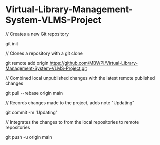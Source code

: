 # Virtual-Library-Management-System-VLMS-Project

// Creates a new Git repository

git init

// Clones a repository with a git clone

git remote add origin https://github.com/MBWPI/Virtual-Library-Management-System-VLMS-Project.git

// Combined local unpublished changes with the latest remote published changes

git pull --rebase origin main

// Records changes made to the project, adds note "Updating"

git commit -m 'Updating'

// Integrates the changes to from the local repositories to remote repositories

git push -u origin main
